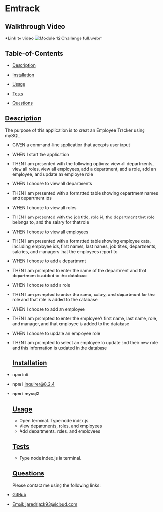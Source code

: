 # Emtrack 

## Walkthrough Video
*Link to video
![Module 12 Challenge full.webm](https://github.com/JaredrJack/Emtrack/assets/120280613/114055c3-fd81-4477-90b0-1b646a9da267)


  ## Table-of-Contents


  * [Description](#description)
  * [Installation](#installation)
  * [Usage](#usage)
   
  * [Tests](#tests)
  * [Questions](#questions)
  
  ## [Description](#table-of-contents)
  The purpose of this application is to creat an Employee Tracker using mySQL.

  - GIVEN a command-line application that accepts user input
- WHEN I start the application
- THEN I am presented with the following options: view all departments, view all roles, view all employees, add a department, add a role, add an employee, and update an employee role
- WHEN I choose to view all departments
- THEN I am presented with a formatted table showing department names and department ids
- WHEN I choose to view all roles
- THEN I am presented with the job title, role id, the department that role belongs to, and the salary for that role
- WHEN I choose to view all employees
- THEN I am presented with a formatted table showing employee data, including employee ids, first names, last names, job titles, departments, salaries, and managers that the employees report to
- WHEN I choose to add a department
- THEN I am prompted to enter the name of the department and that department is added to the database
- WHEN I choose to add a role
- THEN I am prompted to enter the name, salary, and department for the role and that role is added to the database
- WHEN I choose to add an employee
- THEN I am prompted to enter the employee’s first name, last name, role, and manager, and that employee is added to the database
- WHEN I choose to update an employee role
- THEN I am prompted to select an employee to update and their new role and this information is updated in the database
  ## [Installation](#table-of-contents)
- npm init
- npm i inquirer@8.2.4
- npm i mysql2

  ## [Usage](#table-of-contents)
  - Open terminal. Type node index.js. 
  - View departments, roles, and employees
  - Add departments, roles, and employees

  ## [Tests](#table-of-contents)
  - Type  node index.js in terminal. 
  ## [Questions](#table-of-contents)
  Please contact me using the following links:
 -  [GitHub](https://github.com/jaredrjack)
  - [Email: jaredrjack93@icloud.com](mailto:jaredrjack93@icloud.com)
